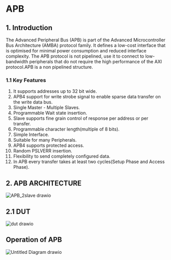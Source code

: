 # **APB**

## 1. Introduction


The Advanced Peripheral Bus (APB) is part of the Advanced Microcontroller Bus Architecture (AMBA) protocol family. It defines a low-cost interface that is optimised for minimal power consumption and reduced interface complexity. The APB protocol is not pipelined, use it to connect to low-bandwidth peripherals that do not require the high performance of the AXI protocol.APB is a non pipelined structure.


### 1.1 Key Features

1. It supports addresses up to 32 bit wide.
2. APB4 support for write strobe signal to enable sparse data transfer on the write data
bus.
3. Single Master - Multiple Slaves.
4. Programmable Wait state insertion.
5. Slave supports fine grain control of response per address or per transfer.
6. Programmable character length(multiple of 8 bits).
7. Simple Interface.
8. Suitable for many Peripherals.
9. APB4 supports protected access.
10. Random PSLVERR insertion.
11. Flexibility to send completely configured data.
12. In APB every transfer takes at least two cycles(Setup Phase and Access Phase).

## 2. APB ARCHITECTURE




![APB_2slave drawio](https://github.com/user-attachments/assets/b5c14962-306a-48b8-a867-853963dbdf8e)




## 2.1 DUT


![dut drawio](https://github.com/user-attachments/assets/09887148-2bc6-42a6-815a-0c250197eec4)


## Operation of APB
![Untitled Diagram drawio](https://github.com/user-attachments/assets/d0acc3ea-d422-4044-9025-be983ed24185)


